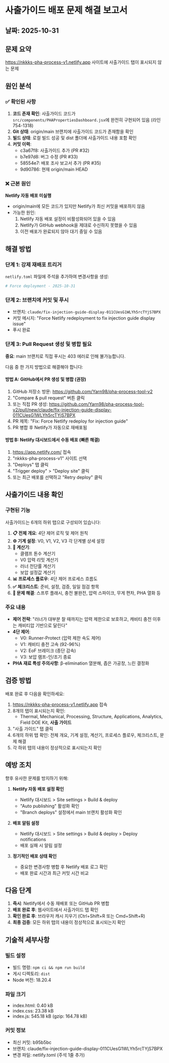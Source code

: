 # 사출가이드 배포 문제 해결 보고서

## 날짜: 2025-10-31

## 문제 요약
https://nkkks-pha-process-v1.netlify.app 사이트에 사출가이드 탭이 표시되지 않는 문제

## 원인 분석

### ✅ 확인된 사항
1. **코드 존재 확인**: 사출가이드 코드가 `src/components/PHAPropertiesDashboard.jsx`에 완전히 구현되어 있음 (라인 754-1318)
2. **Git 상태**: origin/main 브랜치에 사출가이드 코드가 존재함을 확인
3. **빌드 상태**: 로컬 빌드 성공 및 dist 폴더에 사출가이드 내용 포함 확인
4. **커밋 이력**:
   - c3a67f8: 사출가이드 추가 (PR #32)
   - b7e97d8: 버그 수정 (PR #33)
   - 58554e7: 배포 조사 보고서 추가 (PR #35)
   - 9d90786: 현재 origin/main HEAD

### ❌ 근본 원인
**Netlify 자동 배포 미실행**
- origin/main에 모든 코드가 있지만 Netlify가 최신 커밋을 배포하지 않음
- 가능한 원인:
  1. Netlify 자동 배포 설정이 비활성화되어 있을 수 있음
  2. Netlify가 GitHub webhook을 제대로 수신하지 못했을 수 있음
  3. 이전 배포가 완료되지 않아 대기 중일 수 있음

## 해결 방법

### 단계 1: 강제 재배포 트리거
`netlify.toml` 파일에 주석을 추가하여 변경사항을 생성:
```toml
# Force deployment - 2025-10-31
```

### 단계 2: 브랜치에 커밋 및 푸시
- 브랜치: `claude/fix-injection-guide-display-011CUesG1WLYh5rcTYjS7BPX`
- 커밋 메시지: "Force Netlify redeployment to fix injection guide display issue"
- 푸시 완료

### 단계 3: Pull Request 생성 및 병합 필요
**중요**: main 브랜치로 직접 푸시는 403 에러로 인해 불가능합니다.

다음 중 한 가지 방법으로 해결해야 합니다:

#### 방법 A: GitHub에서 PR 생성 및 병합 (권장)
1. GitHub 저장소 방문: https://github.com/Yarn98/pha-process-tool-v2
2. "Compare & pull request" 버튼 클릭
3. 또는 직접 PR 생성: https://github.com/Yarn98/pha-process-tool-v2/pull/new/claude/fix-injection-guide-display-011CUesG1WLYh5rcTYjS7BPX
4. PR 제목: "Fix: Force Netlify redeploy for injection guide"
5. PR 병합 후 Netlify가 자동으로 재배포됨

#### 방법 B: Netlify 대시보드에서 수동 배포 (빠른 해결)
1. https://app.netlify.com/ 접속
2. "nkkks-pha-process-v1" 사이트 선택
3. "Deploys" 탭 클릭
4. "Trigger deploy" > "Deploy site" 클릭
5. 또는 최근 배포를 선택하고 "Retry deploy" 클릭

## 사출가이드 내용 확인

### 구현된 기능
사출가이드는 6개의 하위 탭으로 구성되어 있습니다:

1. **📋 전체 개요**: 4단 제어 로직 및 제어 원칙
2. **⚙️ 기계 설정**: V0, V1, V2, V3 각 단계별 상세 설정
3. **🧮 계산기**:
   - 클램프 톤수 계산기
   - V0 압력 리밋 계산기
   - 러너 전단률 계산기
   - 보압 설정값 계산기
4. **📊 프로세스 플로우**: 4단 제어 프로세스 흐름도
5. **✅ 체크리스트**: 준비, 설정, 검증, 일일 점검 항목
6. **🔧 문제 해결**: 스프루 플래시, 충전 불완전, 압력 스파이크, 무게 편차, PHA 열화 등

### 주요 내용
- **제어 전략**: "러너가 대부분 찰 때까지는 압력 제한으로 보호하고, 캐비티 충전 이후는 캐비티압 기반으로 달린다"
- **4단 제어**:
  - V0: Runner-Protect (압력 제한 속도 제어)
  - V1: 캐비티 충전 고속 (92-96%)
  - V2: EoF 브레이크 (종단 감속)
  - V3: 보압 램프-인/조기 종료
- **PHA 재료 특성 주의사항**: β-elimination 열분해, 좁은 가공창, 느린 결정화

## 검증 방법

배포 완료 후 다음을 확인하세요:

1. https://nkkks-pha-process-v1.netlify.app 접속
2. 8개의 탭이 표시되는지 확인:
   - Thermal, Mechanical, Processing, Structure, Applications, Analytics, Field DOE Kit, **사출 가이드**
3. "사출 가이드" 탭 클릭
4. 6개의 하위 탭 확인: 전체 개요, 기계 설정, 계산기, 프로세스 플로우, 체크리스트, 문제 해결
5. 각 하위 탭의 내용이 정상적으로 표시되는지 확인

## 예방 조치

향후 유사한 문제를 방지하기 위해:

1. **Netlify 자동 배포 설정 확인**
   - Netlify 대시보드 > Site settings > Build & deploy
   - "Auto publishing" 활성화 확인
   - "Branch deploys" 설정에서 main 브랜치 활성화 확인

2. **배포 알림 설정**
   - Netlify 대시보드 > Site settings > Build & deploy > Deploy notifications
   - 배포 실패 시 알림 설정

3. **정기적인 배포 상태 확인**
   - 중요한 변경사항 병합 후 Netlify 배포 로그 확인
   - 배포 완료 시간과 최근 커밋 시간 비교

## 다음 단계

1. **즉시**: Netlify에서 수동 재배포 또는 GitHub PR 병합
2. **배포 완료 후**: 웹사이트에서 사출가이드 탭 확인
3. **확인 완료 후**: 브라우저 캐시 지우기 (Ctrl+Shift+R 또는 Cmd+Shift+R)
4. **최종 검증**: 모든 하위 탭의 내용이 정상적으로 표시되는지 확인

## 기술적 세부사항

### 빌드 설정
- 빌드 명령: `npm ci && npm run build`
- 게시 디렉토리: `dist`
- Node 버전: 18.20.4

### 파일 크기
- index.html: 0.40 kB
- index.css: 23.38 kB
- index.js: 545.18 kB (gzip: 164.78 kB)

### 커밋 정보
- 최신 커밋: b95b5bc
- 브랜치: claude/fix-injection-guide-display-011CUesG1WLYh5rcTYjS7BPX
- 변경 파일: netlify.toml (주석 1줄 추가)
